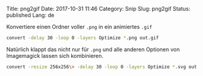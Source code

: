 Title: png2gif
Date: 2017-10-31 11:46
Category: Snip
Slug: png2gif
Status: published
Lang: de

Konvertiere einen Ordner voller `.png` in ein animiertes `.gif`

```bash
convert -delay 30 -loop 0 -layers Optimize *.png out.gif
```

Natürlich klappt das nicht nur für `.png` und alle anderen Optionen von
Imagemagick lassen sich kombinieren.

```bash
convert -resize 256x256\> -delay 30 -loop 0 -layers Optimize *.svg out.gif
```
